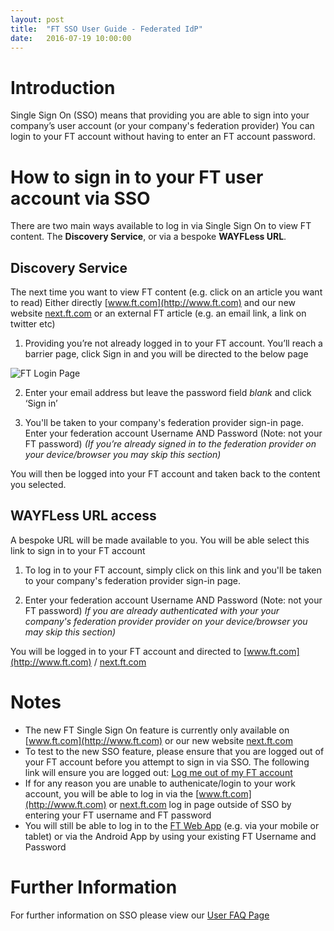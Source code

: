 ```yaml
---
layout: post
title:  "FT SSO User Guide - Federated IdP"
date:   2016-07-19 10:00:00
---
```


# Introduction 
Single Sign On (SSO) means that providing you are able to sign into your company’s user account (or your company's federation provider) You can login to your FT account without having to enter an FT account password.  

# How to sign in to your FT user account via SSO

There are two main ways available to log in via Single Sign On to view FT content. The **Discovery Service**, or via a bespoke **WAYFLess URL**. 

## Discovery Service
The next time you want to view FT content (e.g. click on an article you want to read) Either directly [www.ft.com](http://www.ft.com) and our new website [next.ft.com](https://next.ft.com) or an external FT article (e.g. an email link, a link on twitter etc) 

  1) Providing you’re not already logged in to your FT account. You’ll reach a barrier page, click Sign in and you will be directed to the below page

![FT Login Page](/sso-support/assets/images/login-page.png) 

  2) Enter your email address but leave the password field *blank* and click ‘Sign in’

  3) You'll be taken to your company's federation provider sign-in page. Enter your federation account Username AND Password (Note: not your FT password)
  *(If you’re already signed in to the federation provider on your device/browser you may skip this section)*
  
  You will then be logged into your FT account and taken back to the content you selected.

## WAYFLess URL access
A bespoke URL will be made available to you. You will be able select this link to sign in to your  FT account

  1) To log in to your FT account, simply click on this link and you'll be taken to your company's federation provider sign-in page.

  2) Enter your federation account Username AND Password (Note: not your FT password)
  *If you are already authenticated with your your company's federation provider provider on your device/browser you may skip this section)*

You will be logged in to your FT account and directed to [www.ft.com](http://www.ft.com) / [next.ft.com](https://next.ft.com)

# Notes
* The new FT Single Sign On feature is currently only available on  [www.ft.com](http://www.ft.com) or our new website [next.ft.com](https://next.ft.com)
* To test to the new SSO feature, please ensure that you are logged out of your FT account before you attempt to sign in via SSO. The following link will ensure you are logged out: [Log me out of my FT account](https://accounts.ft.com/logout)
* If for any reason you are unable to authenicate/login to your work account, you will be able to log in via the [www.ft.com](http://www.ft.com) or [next.ft.com](https://next.ft.com) log in page outside of SSO by entering your FT username and FT password
* You will still be able to log in to the [FT Web App](https://app.ft.com) (e.g. via your mobile or tablet) or via the Android App by using your existing FT Username and Password

# Further Information
For further information on SSO please view our [User FAQ Page](https://financial-times.github.io/sso-support/2016/07/19/faqs)


